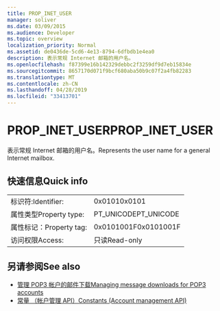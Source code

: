 ```yaml
---
title: PROP_INET_USER
manager: soliver
ms.date: 03/09/2015
ms.audience: Developer
ms.topic: overview
localization_priority: Normal
ms.assetid: de0436de-5cd6-4e13-8794-6dfbdb1e4ea0
description: 表示常规 Internet 邮箱的用户名。
ms.openlocfilehash: f87399e16b142329debbc2f3259df9d7eb15834e
ms.sourcegitcommit: 8657170d071f9bcf680aba50b9c07f2a4fb82283
ms.translationtype: MT
ms.contentlocale: zh-CN
ms.lasthandoff: 04/28/2019
ms.locfileid: "33413701"
---
```

# <a name="propinetuser"></a><span data-ttu-id="8c324-103">PROP_INET_USER</span><span class="sxs-lookup"><span data-stu-id="8c324-103">PROP_INET_USER</span></span>

<span data-ttu-id="8c324-104">表示常规 Internet 邮箱的用户名。</span><span class="sxs-lookup"><span data-stu-id="8c324-104">Represents the user name for a general Internet mailbox.</span></span>
  
## <a name="quick-info"></a><span data-ttu-id="8c324-105">快速信息</span><span class="sxs-lookup"><span data-stu-id="8c324-105">Quick info</span></span>

|||
|:-----|:-----|
|<span data-ttu-id="8c324-106">标识符:</span><span class="sxs-lookup"><span data-stu-id="8c324-106">Identifier:</span></span>  <br/> |<span data-ttu-id="8c324-107">0x0101</span><span class="sxs-lookup"><span data-stu-id="8c324-107">0x0101</span></span>  <br/> |
|<span data-ttu-id="8c324-108">属性类型</span><span class="sxs-lookup"><span data-stu-id="8c324-108">Property type:</span></span>  <br/> |<span data-ttu-id="8c324-109">PT_UNICODE</span><span class="sxs-lookup"><span data-stu-id="8c324-109">PT_UNICODE</span></span>  <br/> |
|<span data-ttu-id="8c324-110">属性标记：</span><span class="sxs-lookup"><span data-stu-id="8c324-110">Property tag:</span></span>  <br/> |<span data-ttu-id="8c324-111">0x0101001F</span><span class="sxs-lookup"><span data-stu-id="8c324-111">0x0101001F</span></span>  <br/> |
|<span data-ttu-id="8c324-112">访问权限</span><span class="sxs-lookup"><span data-stu-id="8c324-112">Access:</span></span>  <br/> |<span data-ttu-id="8c324-113">只读</span><span class="sxs-lookup"><span data-stu-id="8c324-113">Read-only</span></span>  <br/> |
   
## <a name="see-also"></a><span data-ttu-id="8c324-114">另请参阅</span><span class="sxs-lookup"><span data-stu-id="8c324-114">See also</span></span>

- [<span data-ttu-id="8c324-115">管理 POP3 帐户的邮件下载</span><span class="sxs-lookup"><span data-stu-id="8c324-115">Managing message downloads for POP3 accounts</span></span>](managing-message-downloads-for-pop3-accounts.md) 
- [<span data-ttu-id="8c324-116">常量 （帐户管理 API）</span><span class="sxs-lookup"><span data-stu-id="8c324-116">Constants (Account management API)</span></span>](constants-account-management-api.md)

